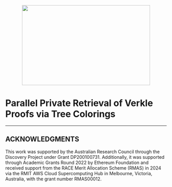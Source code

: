<p align="center">
  <img width="400" height="250" src="https://github.com/cnquang/cnquang/assets/87842051/4a1c70e8-c80a-4629-86f9-38fb2ccb2092">
</p>

# Parallel Private Retrieval of Verkle Proofs via Tree Colorings






---
## ACKNOWLEDGMENTS 
This work was supported by the Australian Research Council through the Discovery Project under Grant DP200100731. Additionally, it was supported through Academic Grants Round 2022 by Ethereum Foundation and received support from the RACE Merit Allocation Scheme (RMAS) in 2024 via the RMIT AWS Cloud Supercomputing Hub in Melbourne, Victoria, Australia, with the grant number RMAS00012.
